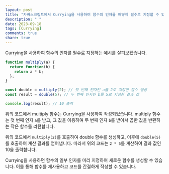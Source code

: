 ```yaml
---
layout: post
title: "자바스크립트에서 Currying을 사용하여 함수의 인자를 어떻게 필수로 지정할 수 있나요?"
description: " "
date: 2023-09-18
tags: [Currying]
comments: true
share: true
---
```


Currying을 사용하여 함수의 인자를 필수로 지정하는 예시를 살펴보겠습니다. 

```javascript
function multiply(a) {
  return function(b) {
    return a * b;
  };
}

const double = multiply(2); // 첫 번째 인자인 a를 2로 지정한 함수 생성
const result = double(5); // 두 번째 인자인 b를 5로 지정한 결과 값

console.log(result); // 10 출력
```

위의 코드에서 multiply 함수는 Currying을 사용하여 작성되었습니다. multiply 함수는 첫 번째 인자 `a`를 받고, 그 값을 이용하여 두 번째 인자 `b`를 받아서 곱한 값을 반환하는 작은 함수를 리턴합니다.

위의 코드에서 `multiply(2)`를 호출하여 double 함수를 생성하고, 이후에 `double(5)`를 호출하여 계산 결과를 얻어냅니다. 따라서 위의 코드는 `2 * 5`를 계산하여 결과 값인 10을 출력합니다.

Currying을 사용하면 함수의 일부 인자를 미리 지정하여 새로운 함수를 생성할 수 있습니다. 이를 통해 함수를 재사용하고 코드를 간결하게 작성할 수 있습니다.